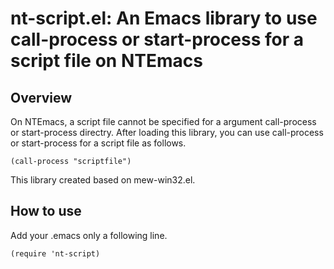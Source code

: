 # nt-script.el: An Emacs library to use call-process or start-process for a script file on NTEmacs
## Overview
On NTEmacs, a script file cannot be specified for a argument call-process or start-process directry.
After loading this library, you can use call-process or start-process for a script file as follows.
<pre><code>(call-process "scriptfile")
</pre></code>
This library created based on mew-win32.el.
## How to use
Add your .emacs only a following line.
<pre><code>(require 'nt-script)
</pre></code>